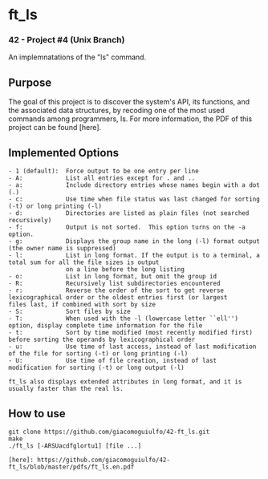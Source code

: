 # ft_ls
### 42 - Project #4 (Unix Branch)

An implemnatations of the "ls" command.

## Purpose

The goal of this project is to discover the system's API, its functions, and the associated data structures, by recoding
one of the most used commands among programmers, ls. 
For more information, the PDF of this project can be found [here].

## Implemented Options

    - 1 (default):  Force output to be one entry per line
    - A:            List all entries except for . and ..
    - a:            Include directory entries whose names begin with a dot (.)
    - c:            Use time when file status was last changed for sorting (-t) or long printing (-l)
    - d:            Directories are listed as plain files (not searched recursively)
    - f:            Output is not sorted.  This option turns on the -a option.
    - g:            Displays the group name in the long (-l) format output (the owner name is suppressed)
    - l:            List in long format. If the output is to a terminal, a total sum for all the file sizes is output
                    on a line before the long listing
    - o:            List in long format, but omit the group id
    - R:            Recursively list subdirectories encountered
    - r:            Reverse the order of the sort to get reverse lexicographical order or the oldest entries first (or largest                     files last, if combined with sort by size
    - S:            Sort files by size
    - T:            When used with the -l (lowercase letter ``ell'') option, display complete time information for the file
    - t:            Sort by time modified (most recently modified first) before sorting the operands by lexicographical order
    - u:            Use time of last access, instead of last modification of the file for sorting (-t) or long printing (-l)
    - U:            Use time of file creation, instead of last modification for sorting (-t) or long output (-l)

    ft_ls also displays extended attributes in long format, and it is usually faster than the real ls.

## How to use

```
git clone https://github.com/giacomoguiulfo/42-ft_ls.git
make
./ft_ls [-ARSUacdfglortu1] [file ...]

[here]: https://github.com/giacomoguiulfo/42-ft_ls/blob/master/pdfs/ft_ls.en.pdf
